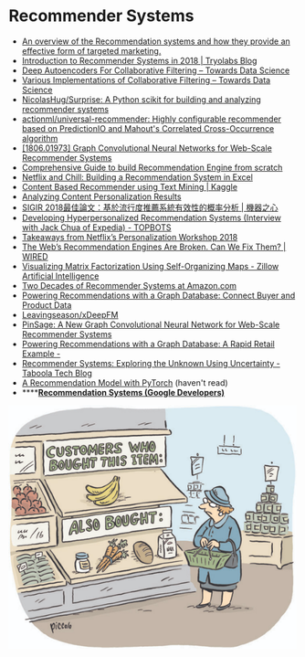 # Recommender Systems

* [An overview of the Recommendation systems and how they provide an effective form of targeted marketing.](https://towardsdatascience.com/the-remarkable-world-of-recommender-systems-bff4b9cbe6a7?mkt_tok=eyJpIjoiT0dNMU5HVTVOemczT0dGaSIsInQiOiJ2T0huQWo1dE9Sa2hwV1h6QkV0VzNPRUtlZmh2N3Fmalk2QnJqNkZnOXBVYVVsQ21yY2l0SE04a1A2TjlqaTdlSXhsaGdrY3FpZEg2N0NobzA4QlFaZE1xKzg0UHpSNUQ0b2xEMEoxM0lJTUl6dk5pU0RRQjRhSkpmS2NYR2xmKyJ9)
* [Introduction to Recommender Systems in 2018 \| Tryolabs Blog](https://tryolabs.com/blog/introduction-to-recommender-systems/)
* [Deep Autoencoders For Collaborative Filtering – Towards Data Science](https://towardsdatascience.com/deep-autoencoders-for-collaborative-filtering-6cf8d25bbf1d)
* [Various Implementations of Collaborative Filtering – Towards Data Science](https://towardsdatascience.com/various-implementations-of-collaborative-filtering-100385c6dfe0)
* [NicolasHug/Surprise: A Python scikit for building and analyzing recommender systems](https://github.com/NicolasHug/Surprise)
* [actionml/universal-recommender: Highly configurable recommender based on PredictionIO and Mahout's Correlated Cross-Occurrence algorithm](https://github.com/actionml/universal-recommender)
* [\[1806.01973\] Graph Convolutional Neural Networks for Web-Scale Recommender Systems](https://arxiv.org/abs/1806.01973)
* [Comprehensive Guide to build Recommendation Engine from scratch](https://www.analyticsvidhya.com/blog/2018/06/comprehensive-guide-recommendation-engine-python/)
* [Netflix and Chill: Building a Recommendation System in Excel](https://towardsdatascience.com/netflix-and-chill-building-a-recommendation-system-in-excel-c69b33c914f4)
* [Content Based Recommender using Text Mining \| Kaggle](https://www.kaggle.com/ashish95arora/content-based-recommender-using-text-mining)
* [Analyzing Content Personalization Results](https://iotechnologies.com/blog/analyzing-personalization-results)
* [SIGIR 2018最佳論文：基於流行度推薦系統有效性的概率分析 \| 機器之心](https://www.jiqizhixin.com/articles/2018-07-12-16)
* [Developing Hyperpersonalized Recommendation Systems \(Interview with Jack Chua of Expedia\) - TOPBOTS](https://www.topbots.com/developing-hyperpersonalized-recommendation-systems-interview-jack-chua-expedia/)
* [Takeaways from Netflix’s Personalization Workshop 2018](https://medium.com/rtl-tech/my-takeaways-from-netflixs-personalization-workshop-2018-f564a19437b6)
* [The Web’s Recommendation Engines Are Broken. Can We Fix Them? \| WIRED](https://www.wired.com/story/creating-ethical-recommendation-engines/)
* [Visualizing Matrix Factorization Using Self-Organizing Maps - Zillow Artificial Intelligence](https://www.zillow.com/data-science/visualizing-matrix-factorization/)
* [Two Decades of Recommender Systems at Amazon.com](https://www.computer.org/csdl/mags/ic/2017/03/mic2017030012.html)
* [Powering Recommendations with a Graph Database: Connect Buyer and Product Data](https://neo4j.com/blog/powering-recommendations-graph-database-connect-buyer-product-data/)
* [Leavingseason/xDeepFM](https://github.com/Leavingseason/xDeepFM)
* [PinSage: A New Graph Convolutional Neural Network for Web-Scale Recommender Systems](https://medium.com/@Pinterest_Engineering/pinsage-a-new-graph-convolutional-neural-network-for-web-scale-recommender-systems-88795a107f48)
* [Powering Recommendations with a Graph Database: A Rapid Retail Example -](https://neo4j.com/blog/powering-recommendations-graph-database-rapid-retail-example/)
* [Recommender Systems: Exploring the Unknown Using Uncertainty - Taboola Tech Blog](https://engineering.taboola.com/recommender-systems-exploring-the-unknown-using-uncertainty/)
* [A Recommendation Model with PyTorch](http://matatat.org/probability-matrix-factorization.html) \(haven't read\)
* \*\*\*\*[**Recommendation Systems \(Google Developers\)**](https://developers.google.com/machine-learning/recommendation/)



![](../.gitbook/assets/image%20%2836%29.png)

